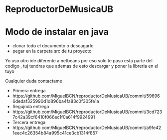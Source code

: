# ReproductorDeMusicaUB

<h1>Modo de instalar en java</h1>

<ul>
<li>clonar todo el documento o descagarlo</li>
<li>pegar en la carpeta src de tu proyecto</li>
</ul>
<p>Yo uso otro ide diferente a netbeans por eso solo te paso esta parte del codigo , tuj tendras que ademas de esto descargar y poner la libreria en el tuyo </p>
<p>Cualquier duda contactame</p>
<ul>
<li>Primera entrega</li>
<li>https://github.com/MiguelBCN/reproductorDeMusicaUB/commit/596966dedaf325990d1d896ba4fa83c0f305fe1a</li>
<li>Segujnda entrega</li>
  <li>https://github.com/MiguelBCN/reproductorDeMusicaUB/commit/3cd7237c42a39cf6410f066ec1f0a614f9924991</li>

  <li>Tercera entrega</li>
  <li>https://github.com/MiguelBCN/reproductorDeMusicaUB/commit/a9fe421eec4c26354b84a995c41ce3cb1314f857</li>
</ul>
